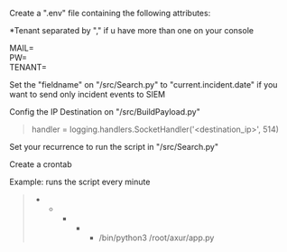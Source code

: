 Create a ".env" file containing the following attributes:

*Tenant separated by "," if u have more than one on your console

MAIL=</br>
PW=</br>
TENANT=

Set the "fieldname" on "/src/Search.py" to "current.incident.date" 
if you want to send only incident events to SIEM

Config the IP Destination on "/src/BuildPayload.py"

> handler = logging.handlers.SocketHandler('<destination_ip>', 514)

Set your recurrence to run the script in "/src/Search.py"

Create a crontab

Example: runs the script every minute

> * * * * * /bin/python3 /root/axur/app.py